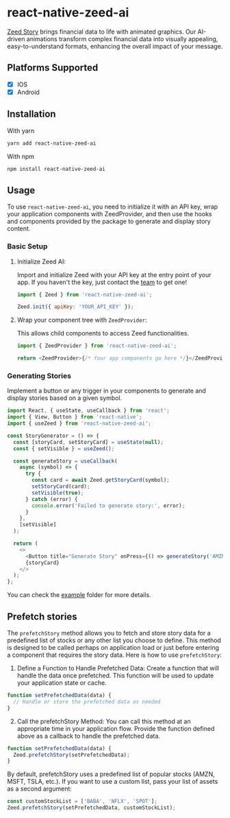 # react-native-zeed-ai

[Zeed Story](https://zeed.ai/companies) brings financial data to life with animated graphics. Our AI-driven animations transform complex financial data into visually appealing, easy-to-understand formats, enhancing the overall impact of your message.

## Platforms Supported

- [x] IOS
- [x] Android

## Installation

With yarn

```bash
yarn add react-native-zeed-ai
```

With npm

```bash
npm install react-native-zeed-ai
```

## Usage

To use `react-native-zeed-ai`, you need to initialize it with an API key, wrap your application components with ZeedProvider, and then use the hooks and components provided by the package to generate and display story content.

### Basic Setup

1. Initialize Zeed AI:

   Import and initialize Zeed with your API key at the entry point of your app. If you haven't the key, just contact the [team](https://zeed.ai/companies) to get one!

   ```js
   import { Zeed } from 'react-native-zeed-ai';

   Zeed.init({ apiKey: 'YOUR_API_KEY' });
   ```

2. Wrap your component tree with `ZeedProvider`:

   This allows child components to access Zeed functionalities.

   ```js
   import { ZeedProvider } from 'react-native-zeed-ai';

   return <ZeedProvider>{/* Your app components go here */}</ZeedProvider>;
   ```

### Generating Stories

Implement a button or any trigger in your components to generate and display
stories based on a given symbol.

```javascript
import React, { useState, useCallback } from 'react';
import { View, Button } from 'react-native';
import { useZeed } from 'react-native-zeed-ai';

const StoryGenerator = () => {
  const [storyCard, setStoryCard] = useState(null);
  const { setVisible } = useZeed();

  const generateStory = useCallback(
    async (symbol) => {
      try {
        const card = await Zeed.getStoryCard(symbol);
        setStoryCard(card);
        setVisible(true);
      } catch (error) {
        console.error('Failed to generate story:', error);
      }
    },
    [setVisible]
  );

  return (
    <>
      <Button title="Generate Story" onPress={() => generateStory('AMZN')} />
      {storyCard}
    </>
  );
};
```

You can check the [example](example/src/App.tsx) folder for more details.

## Prefetch stories

The `prefetchStory` method allows you to fetch and store story data for a predefined list of stocks or any other list you choose to define. This method is designed to be called perhaps on application load or just before entering a component that requires the story data. Here is how to use `prefetchStory`:

1. Define a Function to Handle Prefetched Data: Create a function that will handle the data once prefetched. This function will be used to update your application state or cache.

```javascript
function setPrefetchedData(data) {
  // Handle or store the prefetched data as needed
}
```

2. Call the prefetchStory Method: You can call this method at an appropriate time in your application flow. Provide the function defined above as a callback to handle the prefetched data.

```javascript
function setPrefetchedData(data) {
  Zeed.prefetchStory(setPrefetchedData);
}
```

By default, prefetchStory uses a predefined list of popular stocks (AMZN, MSFT, TSLA, etc.). If you want to use a custom list, pass your list of assets as a second argument:

```javascript
const customStockList = ['BABA', 'NFLX', 'SPOT'];
Zeed.prefetchStory(setPrefetchedData, customStockList);
```
